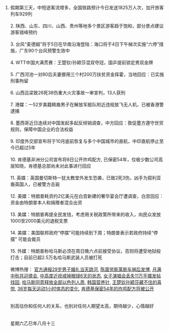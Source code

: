 1. 假期第三天，中短途客流增多，全国铁路预计今日发送1825万人次，加开旅客列车929列 </br></br> 2. 陕西、山东、四川、山西、贵州等地多个景区游客趋于饱和，部分景点建议游客错峰预约 </br></br> 3. 台风“麦德姆”将于5日在华南沿海登陆：海口将于4日下午梯次实施“六停”措施，广东90个台风预警生效中 </br></br> 4. WTT中国大满贯赛：王楚钦/孙颖莎混双夺冠，国乒提前锁定男双金牌 </br></br> 5. 广西河池一对80后夫妻挪用三个村200万扶贫资金挥霍，当地回应：已实施刑事拘留 </br></br> 6. 山西吕梁致26死38伤重大火灾事故一审宣判，13人获刑 </br></br> 7. 港媒：一52岁美籍韩裔男子在解放军舰队附近违规放飞无人机，已被香港警逮捕 </br></br> 8. 墨西哥近日连续对中国发起多起反倾销调查，中方回应：敦促墨方遵守世贸规则，保障中国企业的合法权益 </br></br> 9. 印度外交部宣布将于10月底前恢复与多个中国城市的直航，中印直航停止至今已超过5年 </br></br> 10. 肯德基非洲分公司宣布将8日公开炸鸡配方, 已保密54年，仅极少数公司高层知晓，肯德基总部尚未对此事进行回应 </br></br> 11. 英媒：英国曼切斯特一犹太教堂外发生恐袭，已致2死3伤，凶手为叙利亚裔英国人，已被警方击毙 </br></br> 12. 美媒：特朗普耗资约2亿美元在白宫新建的奢华宴会厅遭调查，白宫回应：资金由特朗普本人和捐赠者混合出资 </br></br> 13. 美媒：特朗普再提全民发钱，考虑用关税政策所带来的收入，向民众发放1000至2000美元的退税支票 </br></br> 14. 美媒：美国联邦政府“停摆”可能持续到下周；特朗普表示若政府持续“停摆” 可能会裁员 </br></br> 15. 外媒：特朗普称哈马斯必须在周日晚六点前接受协议，否则将遭受地狱般打击；目前已超2.5万名哈马斯武装人员被打死 </br></br> 微博热搜：  [官方通报29岁男子婚礼当天跳河](https://s.weibo.com/weibo?q=%E5%AE%98%E6%96%B9%E9%80%9A%E6%8A%A529%E5%B2%81%E7%94%B7%E5%AD%90%E5%A9%9A%E7%A4%BC%E5%BD%93%E5%A4%A9%E8%B7%B3%E6%B2%B3),  [陈震劳斯莱斯车祸后发博](https://s.weibo.com/weibo?q=%E9%99%88%E9%9C%87%E5%8A%B3%E6%96%AF%E8%8E%B1%E6%96%AF%E8%BD%A6%E7%A5%B8%E5%90%8E%E5%8F%91%E5%8D%9A),  [月满中秋共迎盛会](https://s.weibo.com/weibo?q=%E6%9C%88%E6%BB%A1%E4%B8%AD%E7%A7%8B%E5%85%B1%E8%BF%8E%E7%9B%9B%E4%BC%9A),  [中高度近视戒掉眼镜6天的状态](https://s.weibo.com/weibo?q=%E4%B8%AD%E9%AB%98%E5%BA%A6%E8%BF%91%E8%A7%86%E6%88%92%E6%8E%89%E7%9C%BC%E9%95%9C6%E5%A4%A9%E7%9A%84%E7%8A%B6%E6%80%81),  [女子演唱会丢失11万手镯发帖找回](https://s.weibo.com/weibo?q=%E5%A5%B3%E5%AD%90%E6%BC%94%E5%94%B1%E4%BC%9A%E4%B8%A2%E5%A4%B111%E4%B8%87%E6%89%8B%E9%95%AF%E5%8F%91%E5%B8%96%E6%89%BE%E5%9B%9E),  [哈马斯同意释放全部以色列人质](https://s.weibo.com/weibo?q=%E5%93%88%E9%A9%AC%E6%96%AF%E5%90%8C%E6%84%8F%E9%87%8A%E6%94%BE%E5%85%A8%E9%83%A8%E4%BB%A5%E8%89%B2%E5%88%97%E4%BA%BA%E8%B4%A8),  [韩国营养针](https://s.weibo.com/weibo?q=%E9%9F%A9%E5%9B%BD%E8%90%A5%E5%85%BB%E9%92%88),  [王楚钦孙颖莎藏不住的喜悦](https://s.weibo.com/weibo?q=%E7%8E%8B%E6%A5%9A%E9%92%A6%E5%AD%99%E9%A2%96%E8%8E%8E%E8%97%8F%E4%B8%8D%E4%BD%8F%E7%9A%84%E5%96%9C%E6%82%A6),  [36岁每天运动1小时体态的变化](https://s.weibo.com/weibo?q=36%E5%B2%81%E6%AF%8F%E5%A4%A9%E8%BF%90%E5%8A%A81%E5%B0%8F%E6%97%B6%E4%BD%93%E6%80%81%E7%9A%84%E5%8F%98%E5%8C%96),  [肯德基保密54年的炸鸡配方将被公开](https://s.weibo.com/weibo?q=%E8%82%AF%E5%BE%B7%E5%9F%BA%E4%BF%9D%E5%AF%8654%E5%B9%B4%E7%9A%84%E7%82%B8%E9%B8%A1%E9%85%8D%E6%96%B9%E5%B0%86%E8%A2%AB%E5%85%AC%E5%BC%80)
</br></br></br>别高估你和任何人的关系，也别对任何人期望太高，期待越少，心情越好</br></br></br>星期六乙巳年八月十三